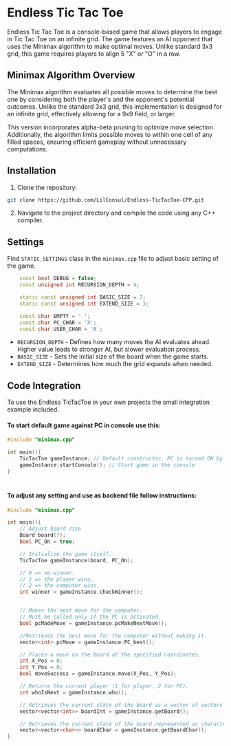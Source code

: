 # Endless Tic Tac Toe
Endless Tic Tac Toe is a console-based game that allows players to engage in Tic Tac Toe on an infinite grid. The game features an AI opponent that uses the Minimax algorithm to make optimal moves. Unlike standard 3x3 grid, this game requires players to align 5 "X" or "O" in a row.

## Minimax Algorithm Overview
The Minimax algorithm evaluates all possible moves to determine the best one by considering both the player's and the opponent's potential outcomes. Unlike the standard 3x3 grid, this implementation is designed for an infinite grid, effectively allowing for a 9x9 field, or larger.

This version incorporates alpha-beta pruning to optimize move selection. Additionally, the algorithm limits possible moves to within one cell of any filled spaces, ensuring efficient gameplay without unnecessary computations.

## Installation 

1. Clone the repository:
```bash
git clone https://github.com/LilConsul/Endless-TicTacToe-CPP.git
```

2. Navigate to the project directory and compile the code using any C++ compiler.

## Settings
Find `STATIC_SETTINGS` class in the `minimax.cpp` file to adjust basic setting of the game.
```c++
    const bool DEBUG = false;
    const unsigned int RECURSION_DEPTH = 4;

    static const unsigned int BASIC_SIZE = 7;
    static const unsigned int EXTEND_SIZE = 3;

    const char EMPTY = ' ';
    const char PC_CHAR = 'X';
    const char USER_CHAR = '0';
```
- `RECURSION_DEPTH` - Defines how many moves the AI evaluates ahead. Higher value leads to stronger AI, but slower evaluation process.
- `BASIC_SIZE` - Sets the initial size of the board when the game starts.
- `EXTEND_SIZE` - Determines how much the grid expands when needed.

## Code Integration
To use the Endless TicTacToe in your own projects the small integration example included. 
#### To start default game against PC in console use this:
```c++
#include "minimax.cpp"

int main(){
    TicTacToe gameInstance; // Default constructor, PC is turned ON by default
    gameInstance.startConsole(); // Start game in the console
}
```
#
#### To adjust any setting and use as backend file follow instructions:
```c++
#include "minimax.cpp"

int main(){
    // Adjust board size
    Board board(7);
    bool PC_On = true;

    // Initialize the game itself.
    TicTacToe gameInstance(board, PC_On);

    // 0 => no winner.
    // 1 => the player wins.
    // 2 => the computer wins.
    int winner = gameInstance.checkWinner();


    // Makes the next move for the computer.
    // Must be called only if the PC is activated.
    bool pcMadeMove = gameInstance.pcMakeNextMove();

    //Retrieves the best move for the computer without making it.
    vector<int> pcMove = gameInstance.PC_best();

    // Places a move on the board at the specified coordinates.
    int X_Pos = 0;
    int Y_Pos = 0;
    bool moveSuccess = gameInstance.move(X_Pos, Y_Pos);

    // Returns the current player (1 for player, 2 for PC).
    int whoIsNext = gameInstance.who();

    // Retrieves the current state of the board as a vector of vectors of integers.
    vector<vector<int>> boardInt = gameInstance.getBoard();

    // Retrieves the current state of the board represented as characters.
    vector<vector<char>> boardChar = gameInstance.getBoardChar();
}
```